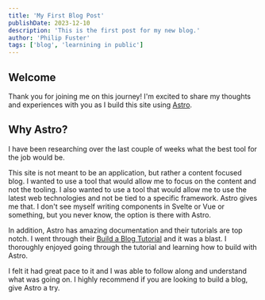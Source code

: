 ```yaml
---
title: 'My First Blog Post'
publishDate: 2023-12-10
description: 'This is the first post for my new blog.'
author: 'Philip Fuster'
tags: ['blog', 'learnining in public']
---
```


## Welcome

Thank you for joining me on this journey! I'm excited to share my thoughts and experiences with you
as I build this site using [Astro]("https://astro.build").

## Why Astro?

I have been researching over the last couple of weeks what the best tool for the job would be.

This site is not meant to be an application, but rather a content focused blog. I wanted to use a
tool that would allow me to focus on the content and not the tooling. I also wanted to use a tool
that would allow me to use the latest web technologies and not be tied to a specific framework.
Astro gives me that. I don't see myself writing components in Svelte or Vue or something, but you
never know, the option is there with Astro.

In addition, Astro has amazing documentation and their tutorials are top notch. I went through their
[Build a Blog Tutorial](https://docs.astro.build/en/tutorial/0-introduction) and it was a blast. I
thoroughly enjoyed going through the tutorial and learning how to build with Astro.

I felt it had great pace to it and I was able to follow along and understand what was going on. I
highly recommend if you are looking to build a blog, give Astro a try.
